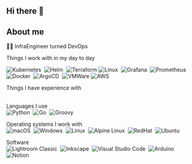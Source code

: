 ## Hi there 👋

##  About me
🧑‍💻 InfraEngineer turned DevOps<br/>


<!-- 🛠️ Love building stuff (mostly Lego)<br/>
🎧 Love riding my bike and listening to audiobooks<br/> -->


  <summary>Things I work with in my day to day</summary>

  ![Kubernetes](https://img.shields.io/badge/Kubernetes-326CE5?&logo=kubernetes&logoColor=white)&nbsp;
  ![Helm](https://img.shields.io/badge/Helm-0F1689?logo=helm)&nbsp;
  ![Terraform](https://img.shields.io/badge/Terraform-blue?logo=terraform&logoColor=navy&labelColor=white&color=navy)
  ![Linux](https://img.shields.io/badge/Linux-FCC624?&logo=linux&logoColor=black)&nbsp;
  ![Grafana](https://img.shields.io/badge/Grafana-F46800?&logo=grafana&logoColor=white)&nbsp;
  ![Prometheus](https://img.shields.io/badge/Prometheus-E6522C?&logo=Prometheus&logoColor=white)&nbsp;
  ![Docker](https://img.shields.io/badge/Docker-0db7ed?&logo=docker&logoColor=white)&nbsp;
  ![ArgoCD](https://img.shields.io/badge/Argo-EF7B4D?logo=argo&logoColor=white)&nbsp;
  ![VMWare](https://img.shields.io/badge/VMware-blue?logo=vmware&logoColor=blue&labelColor=white&color=blue)
  ![AWS](https://img.shields.io/badge/aws-yellow?logo=aws&logoColor=yellow&labelColor=black&color=yellow)

  <summary>Things I have experience with</summary><br/>

  Languages I use<br />
  ![Python](https://img.shields.io/badge/Python-blue?logo=Python&logoColor=blue&labelColor=white&color=darkblue)&nbsp;
  ![Go](https://img.shields.io/badge/Go-turc?logo=Go&logoColor=darkturquoise&labelColor=white&color=darkturquoise%20)&nbsp;
  ![Groovy](https://img.shields.io/badge/Groovy-blue?logo=groovy&logoColor=navy&labelColor=white&color=navy)&nbsp;

   Operating systems I work with<br/>
  ![macOS](https://img.shields.io/badge/macOS-000000?&logo=macos&logoColor=F0F0F0)&nbsp;
  ![Windows](https://img.shields.io/badge/Windows-003399?&logo=windowsxp&logoColor=white)&nbsp;
  ![Linux](https://img.shields.io/badge/Linux-FCC624?&logo=linux&logoColor=black)&nbsp;
  ![Alpine Linux](https://img.shields.io/badge/Alpine_Linux-0D597F?&logo=alpine-linux&logoColor=white)&nbsp;
  ![RedHat](https://img.shields.io/badge/RedHat-red?logo=Redhat&logoColor=red&labelColor=white&color=red)&nbsp;
  ![Ubuntu](https://img.shields.io/badge/Ubuntu-E95420?&logo=ubuntu&logoColor=white)&nbsp;

  Software<br />
  ![Lightroom Classic](https://img.shields.io/badge/Lightroom%20Classic-31A8FF?&logo=Adobe%20Lightroom%20Classic&logoColor=white)&nbsp;
  ![Inkscape](https://img.shields.io/badge/Inkscape-e0e0e0?&logo=inkscape&logoColor=080A13)&nbsp;
  ![Visual Studio Code](https://img.shields.io/badge/Visual%20Studio%20Code-0078d7?&logo=visual-studio-code&logoColor=white)&nbsp;
  ![Arduino](https://img.shields.io/badge/-Arduino-00979D?&logo=Arduino&logoColor=white)&nbsp;
  ![Notion](https://img.shields.io/badge/Notion-000000?&logo=notion&logoColor=white)&nbsp;

 

